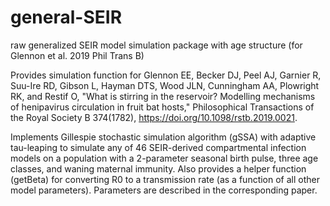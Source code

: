 # general-SEIR
raw generalized SEIR model simulation package with age structure (for Glennon et al. 2019 Phil Trans B)

Provides simulation function for Glennon EE, Becker DJ, Peel AJ, Garnier R, Suu-Ire RD, Gibson L,
Hayman DTS, Wood JLN, Cunningham AA, Plowright RK, and Restif O, "What is stirring in the reservoir? 
Modelling mechanisms of henipavirus circulation in fruit bat hosts," Philosophical Transactions of
the Royal Society B 374(1782), https://doi.org/10.1098/rstb.2019.0021.

Implements Gillespie stochastic simulation algorithm (gSSA) with adaptive tau-leaping to simulate any 
of 46 SEIR-derived compartmental infection models on a population with a 2-parameter seasonal birth pulse, 
three age classes, and waning maternal immunity. Also provides a helper function (getBeta) for converting 
R0 to a transmission rate (as a function of all other model parameters). Parameters are described in the
corresponding paper.
